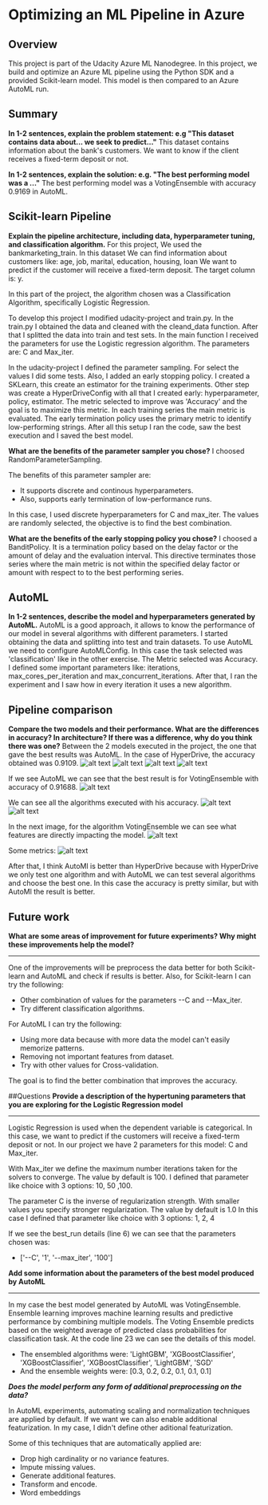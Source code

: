 # Optimizing an ML Pipeline in Azure

## Overview
This project is part of the Udacity Azure ML Nanodegree.
In this project, we build and optimize an Azure ML pipeline using the Python SDK and a provided Scikit-learn model.
This model is then compared to an Azure AutoML run.

## Summary
**In 1-2 sentences, explain the problem statement: e.g "This dataset contains data about... we seek to predict..."**
This dataset contains information about the bank's customers. We want to know if the client receives a fixed-term deposit or not.

**In 1-2 sentences, explain the solution: e.g. "The best performing model was a ..."**
The best performing model was a VotingEnsemble with accuracy 0.9169 in AutoML.


## Scikit-learn Pipeline
**Explain the pipeline architecture, including data, hyperparameter tuning, and classification algorithm.**
For this project, We used the bankmarketing_train. In this dataset We can find information about customers like: 
age,
job,
marital,
education,
housing,
loan
We want to predict if the customer will receive a fixed-term deposit. The target column is: y.

In this part of the project, the algorithm chosen was a Classification Algorithm, specifically Logistic Regression. 

To develop this project I modified udacity-project and train.py.
In the train.py I obtained the data and cleaned with the cleand_data function.
After that I splitted the data into train and test sets.
In the main function I received the parameters for use the Logistic regression algorithm. The parameters are: C and Max_iter.

In the udacity-project I defined the parameter sampling. For select the values I did some tests.
Also, I added an early stopping policy. 
I created a SKLearn, this create an estimator for the training experiments.
Other step was create a HyperDriveConfig  with all that I created early: hyperparameter, policy, estimator.
The metric selected to improve was 'Accuracy' and the goal is to maximize this metric.
In each training series the main metric is evaluated. The early termination policy uses the primary metric to identify low-performing strings.
After all this setup I ran the code, saw the best execution and I saved the best model.

**What are the benefits of the parameter sampler you chose?**
I choosed RandomParameterSampling.

The benefits of this parameter sampler are:
 - It supports discrete and continous hyperparameters.
 - Also, supports early termination of low-performance runs.
 
In this case, I used discrete hyperparameters for C and max_iter. The values are randomly selected, the objective is to find the best combination.


**What are the benefits of the early stopping policy you chose?**
I choosed a BanditPolicy. It is a termination policy based on the delay factor or the amount of delay and the evaluation interval.
This directive terminates those series where the main metric is not within the specified delay factor or amount with respect to
to the best performing series.


## AutoML
**In 1-2 sentences, describe the model and hyperparameters generated by AutoML.**
AutoML is a good approach, it allows to know the performance of our model in several algorithms with different parameters.
I started obtaining the data and splitting into test and train datasets.
To use AutoML we need to configure AutoMLConfig. In this case the task selected was 'classification' like in the other exercise. The Metric selected was Accuracy.
I defined some important parameters like: iterations, max_cores_per_iteration and max_concurrent_iterations.
After that, I ran the experiment and I saw how in every iteration it uses a new algorithm.

## Pipeline comparison
**Compare the two models and their performance. What are the differences in accuracy? In architecture? If there was a difference, why do you think there was one?**
Between the 2 models executed in the project, the one that gave the best results was AutoML.
In the case of HyperDrive, the accuracy obtained was 0.9109.
![alt text](https://github.com/DayrisRM/nd00333_AZMLND_Optimizing_a_Pipeline_in_Azure-Starter_Files/blob/master/Hiperdrive%20captures/Captura1.PNG)
![alt text](https://github.com/DayrisRM/nd00333_AZMLND_Optimizing_a_Pipeline_in_Azure-Starter_Files/blob/master/Hiperdrive%20captures/Captura4.PNG)
![alt text](https://github.com/DayrisRM/nd00333_AZMLND_Optimizing_a_Pipeline_in_Azure-Starter_Files/blob/master/Hiperdrive%20captures/Captura2.PNG)
![alt text](https://github.com/DayrisRM/nd00333_AZMLND_Optimizing_a_Pipeline_in_Azure-Starter_Files/blob/master/Hiperdrive%20captures/Captura3.PNG)

If we see AutoML we can see that the best result is for VotingEnsemble with accuracy of 0.91688.
![alt text](https://github.com/DayrisRM/nd00333_AZMLND_Optimizing_a_Pipeline_in_Azure-Starter_Files/blob/master/AutoML/Captura1.PNG)

We can see all the algorithms executed with his accuracy.
![alt text](https://github.com/DayrisRM/nd00333_AZMLND_Optimizing_a_Pipeline_in_Azure-Starter_Files/blob/master/AutoML/Captura2.PNG)
![alt text](https://github.com/DayrisRM/nd00333_AZMLND_Optimizing_a_Pipeline_in_Azure-Starter_Files/blob/master/AutoML/Captura3.PNG)

In the next image, for the algorithm VotingEnsemble we can see what features are directly impacting the model.
![alt text](https://github.com/DayrisRM/nd00333_AZMLND_Optimizing_a_Pipeline_in_Azure-Starter_Files/blob/master/AutoML/Captura4.PNG)

Some metrics:
![alt text](https://github.com/DayrisRM/nd00333_AZMLND_Optimizing_a_Pipeline_in_Azure-Starter_Files/blob/master/AutoML/Captura5.PNG)

After that, I think AutoMl is better than HyperDrive because with HyperDrive we only test one algorithm and with AutoML we can test several algorithms and choose the best one.
In this case the accuracy is pretty similar, but with AutoMl the result is better. 


## Future work
**What are some areas of improvement for future experiments? Why might these improvements help the model?**
**********************************************************************
One of the improvements will be preprocess the data better for both Scikit-learn and AutoML and check if results is better.
Also, for Scikit-learn I can try the following:
 - Other combination of values for the parameters --C and --Max_iter. 
 - Try different classification algorithms.
 
For AutoML I can try the following:
 - Using more data because with more data the model can't easily memorize patterns.
 - Removing not important features from dataset.
 - Try with other values for Cross-validation.
 
The goal is to find the better combination that improves the accuracy.



##Questions
**Provide a description of the hypertuning parameters that you are exploring for the Logistic Regression model**
**********************************************************************


Logistic Regression is used when the dependent variable is categorical. In this case, we want to predict if the customers will receive a fixed-term deposit or not.
In our project we have 2 parameters for this model: C and Max_iter.


With Max_iter we define the maximum number iterations taken for the solvers to converge. The value by default is 100.
I defined that parameter like choice with 3 options: 10, 50 ,100.


The parameter C is the inverse of regularization strength. With smaller values you specify stronger regularization. The value by default is 1.0
In this case I defined that parameter like choice with 3 options: 1, 2, 4


If we see the best_run details (line 6) we can see that the parameters chosen was:
- ['--C', '1', '--max_iter', '100']




**Add some information about the parameters of the best model produced by AutoML**
**********************************************************************

In my case the best model generated by AutoML was VotingEnsemble. Ensemble learning improves machine learning results and predictive performance by combining multiple models. 
The Voting Ensemble predicts based on the weighted average of predicted class probabilities for classification task.
At the code line 23 we can see the details of this model.
- The ensembled algorithms were: 'LightGBM', 'XGBoostClassifier', 'XGBoostClassifier', 'XGBoostClassifier', 'LightGBM', 'SGD'
- And the ensemble weights were: [0.3, 0.2, 0.2, 0.1, 0.1, 0.1] 


***Does the model perform any form of additional preprocessing on the data?***


In AutoML experiments, automating scaling and normalization techniques are applied by default.
If we want we can also enable additional featurization. In my case, I didn't define other aditional featurization.


Some of this techniques that are automatically applied are:
- Drop high cardinality or no variance features.
- Impute missing values.
- Generate additional features.
- Transform and encode.
- Word embeddings





